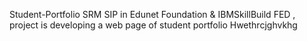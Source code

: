Student-Portfolio
SRM SIP in Edunet Foundation &amp; IBMSkillBuild FED , project is developing a web page of student portfolio
Hwethrcjghvkhg
